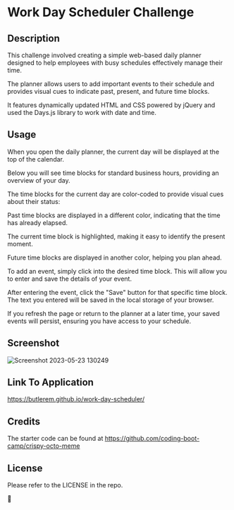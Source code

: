 # Work Day Scheduler Challenge

## Description

This challenge involved creating a simple web-based daily planner designed to help employees with busy schedules effectively manage their time. 

The planner allows users to add important events to their schedule and provides visual cues to indicate past, present, and future time blocks. 

It features dynamically updated HTML and CSS powered by jQuery and used the Days.js library to work with date and time.

## Usage

When you open the daily planner, the current day will be displayed at the top of the calendar.

Below you will see time blocks for standard business hours, providing an overview of your day.

The time blocks for the current day are color-coded to provide visual cues about their status:

Past time blocks are displayed in a different color, indicating that the time has already elapsed.

The current time block is highlighted, making it easy to identify the present moment.

Future time blocks are displayed in another color, helping you plan ahead.

To add an event, simply click into the desired time block. This will allow you to enter and save the details of your event.

After entering the event, click the "Save" button for that specific time block. The text you entered will be saved in the local storage of your browser.

If you refresh the page or return to the planner at a later time, your saved events will persist, ensuring you have access to your schedule.

## Screenshot

![Screenshot 2023-05-23 130249](https://github.com/butlerem/work-day-scheduler/assets/130527417/6c09374d-45bc-4a48-a8de-b6f2aa6a5c37)

## Link To Application

https://butlerem.github.io/work-day-scheduler/

## Credits

The starter code can be found at https://github.com/coding-boot-camp/crispy-octo-meme

## License

Please refer to the LICENSE in the repo.

🌼
